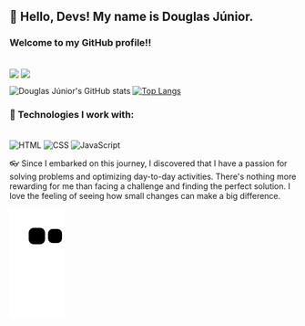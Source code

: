 ## 👋 Hello, Devs! My name is Douglas Júnior.
### Welcome to my GitHub profile!!
<br/>

<div>
  <a href='mailto:douglasajr@hotmail.com'><img align='center' height='30' widgt='40' src='https://img.shields.io/badge/Microsoft_Outlook-0078D4?style=for-the-badge&logo=microsoft-outlook&logoColor=white' /></a>
  <a href='https://www.linkedin.com/in/douglas-aguiar-da-silva-júnior-05964b2aa/'><img align='center' height='30' widgt='40' src='https://img.shields.io/badge/linkedin-%230077B5.svg?style=for-the-badge&logo=linkedin&logoColor=white' /></a>
</div>

![Douglas Júnior's GitHub stats](https://github-readme-stats.vercel.app/api?username=Doug-Junior&show_icons=true&theme=cobalt2)
[![Top Langs](https://github-readme-stats.vercel.app/api/top-langs/?username=Doug-Junior&layout=donut&theme=cobalt2)](https://github.com/anuraghazra/github-readme-stats)

### 🧰 Technologies I work with:
<div style = "display: inline-block"><br/>
  <img align = "center" alt = "HTML" src = "https://img.shields.io/badge/HTML5-E34F26?style=for-the-badge&logo=html5&logoColor=white"/>
  <img align = "center" alt = "CSS" src = "https://img.shields.io/badge/CSS3-1572B6?style=for-the-badge&logo=css3&logoColor=white"/>
  <img align = "center" alt = "JavaScript" src = "https://img.shields.io/badge/JavaScript-F7DF1E?style=for-the-badge&logo=javascript&logoColor=black"/>
</div><br/>

👓 Since I embarked on this journey, I discovered that I have a passion for solving problems and optimizing day-to-day activities. There's nothing more rewarding for me than facing a challenge and finding the perfect solution. I love the feeling of seeing how small changes can make a big difference.

![snake gif](https://github.com/Doug-Junior/Doug-Junior/blob/output/github-contribution-grid-snake.svg)
